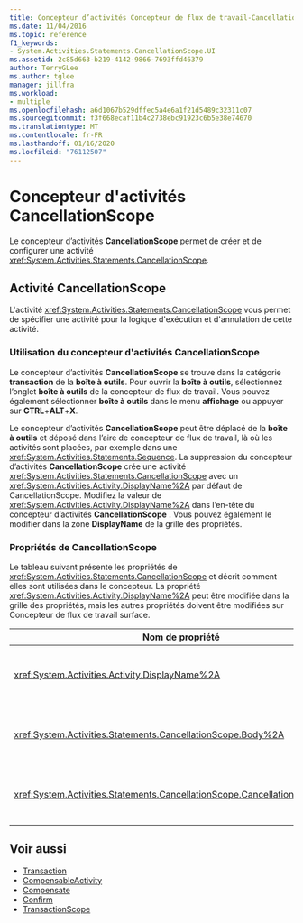```yaml
---
title: Concepteur d’activités Concepteur de flux de travail-CancellationScope
ms.date: 11/04/2016
ms.topic: reference
f1_keywords:
- System.Activities.Statements.CancellationScope.UI
ms.assetid: 2c85d663-b219-4142-9866-7693ffd46379
author: TerryGLee
ms.author: tglee
manager: jillfra
ms.workload:
- multiple
ms.openlocfilehash: a6d1067b529dffec5a4e6a1f21d5489c32311c07
ms.sourcegitcommit: f3f668ecaf11b4c2738ebc91923c6b5e38e74670
ms.translationtype: MT
ms.contentlocale: fr-FR
ms.lasthandoff: 01/16/2020
ms.locfileid: "76112507"
---
```

# <a name="cancellationscope-activity-designer"></a>Concepteur d'activités CancellationScope

Le concepteur d’activités **CancellationScope** permet de créer et de configurer une activité <xref:System.Activities.Statements.CancellationScope>.

## <a name="the-cancellationscope-activity"></a>Activité CancellationScope

L'activité <xref:System.Activities.Statements.CancellationScope> vous permet de spécifier une activité pour la logique d'exécution et d'annulation de cette activité.

### <a name="using-the-cancellationscope-activity-designer"></a>Utilisation du concepteur d'activités CancellationScope

Le concepteur d’activités **CancellationScope** se trouve dans la catégorie **transaction** de la **boîte à outils**. Pour ouvrir la **boîte à outils**, sélectionnez l’onglet **boîte à outils** de la concepteur de flux de travail. Vous pouvez également sélectionner **boîte à outils** dans le menu **affichage** ou appuyer sur **CTRL**+**ALT**+**X**.

Le concepteur d’activités **CancellationScope** peut être déplacé de la **boîte à outils** et déposé dans l’aire de concepteur de flux de travail, là où les activités sont placées, par exemple dans une <xref:System.Activities.Statements.Sequence>. La suppression du concepteur d’activités **CancellationScope** crée une activité <xref:System.Activities.Statements.CancellationScope> avec un <xref:System.Activities.Activity.DisplayName%2A> par défaut de CancellationScope. Modifiez la valeur de <xref:System.Activities.Activity.DisplayName%2A> dans l’en-tête du concepteur d’activités **CancellationScope** . Vous pouvez également le modifier dans la zone **DisplayName** de la grille des propriétés.

### <a name="the-cancellationscope-properties"></a>Propriétés de CancellationScope

Le tableau suivant présente les propriétés de <xref:System.Activities.Statements.CancellationScope> et décrit comment elles sont utilisées dans le concepteur. La propriété <xref:System.Activities.Activity.DisplayName%2A> peut être modifiée dans la grille des propriétés, mais les autres propriétés doivent être modifiées sur Concepteur de flux de travail surface.

|Nom de propriété|Obligatoire|Contrôle|
|-|--------------|-|
|<xref:System.Activities.Activity.DisplayName%2A>|False|Nom convivial facultatif de l'activité <xref:System.Activities.Statements.CancellationScope>. La valeur par défaut est CancellationScope. Bien que la valeur de la propriété <xref:System.Activities.Activity.DisplayName%2A> ne soit pas strictement obligatoire, il est recommandé d'en utiliser une.|
|<xref:System.Activities.Statements.CancellationScope.Body%2A>|True|Spécifie l'activité pour laquelle la logique d'annulation est fournie. Pour ajouter l’activité <xref:System.Activities.Statements.CancellationScope.Body%2A>, déposez une activité de la boîte **à outils** dans la zone **corps** du concepteur d’activités **CancellationScope** . Ajoutez le texte d’indication « déposer l’activité ici ».|
|<xref:System.Activities.Statements.CancellationScope.CancellationHandler%2A>|True|Spécifie l’activité qui est exécutée en cas d’annulation. Pour ajouter l’activité <xref:System.Activities.Statements.CancellationScope.CancellationHandler%2A>, déposez une activité de la boîte **à outils** dans la zone **CancellationHandler** du concepteur d’activités **CancellationScope** . Ajoutez le texte d’indication « déposer l’activité ici ».|

## <a name="see-also"></a>Voir aussi

- [Transaction](../workflow-designer/transaction-activity-designers.md)
- [CompensableActivity](../workflow-designer/compensableactivity-activity-designer.md)
- [Compensate](../workflow-designer/compensate-activity-designer.md)
- [Confirm](../workflow-designer/confirm-activity-designer.md)
- [TransactionScope](../workflow-designer/transactionscope-activity-designer.md)
